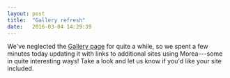 ```yaml
---
layout: post
title:  "Gallery refresh"
date:   2016-03-04 14:29:39
---
```


We've neglected the [Gallery page](/gallery.html) for quite a while, so we spent a few minutes today updating it with links to additional sites using Morea---some in quite interesting ways!   Take a look and let us know if you'd like your site included. 